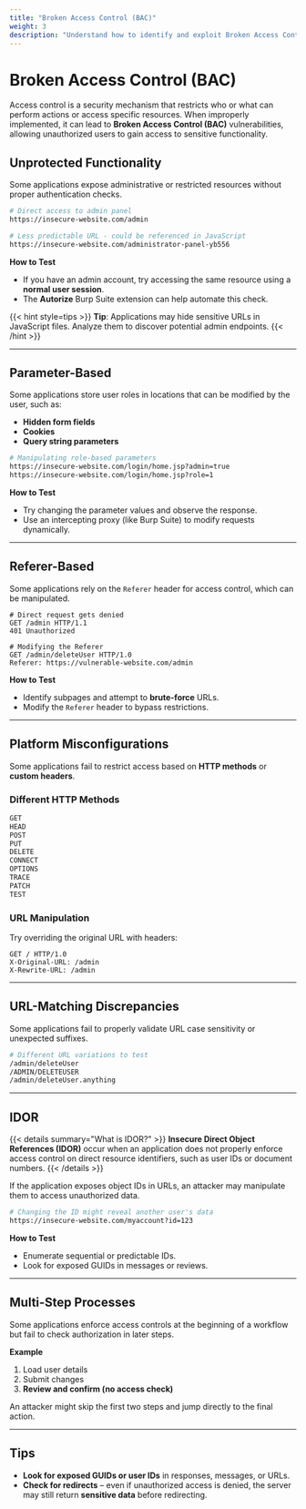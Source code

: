 ```yaml
---
title: "Broken Access Control (BAC)"
weight: 3
description: "Understand how to identify and exploit Broken Access Control flaws, including IDOR, parameter tampering, misconfigured headers, and unprotected admin functionality."
---
```


# Broken Access Control (BAC)

Access control is a security mechanism that restricts who or what can perform actions or access specific resources. When improperly implemented, it can lead to **Broken Access Control (BAC)** vulnerabilities, allowing unauthorized users to gain access to sensitive functionality.

## Unprotected Functionality

Some applications expose administrative or restricted resources without proper authentication checks.

```sh
# Direct access to admin panel
https://insecure-website.com/admin

# Less predictable URL - could be referenced in JavaScript
https://insecure-website.com/administrator-panel-yb556
```

**How to Test**
- If you have an admin account, try accessing the same resource using a **normal user session**.
- The **Autorize** Burp Suite extension can help automate this check.

{{< hint style=tips >}}
**Tip**: Applications may hide sensitive URLs in JavaScript files. Analyze them to discover potential admin endpoints.
{{< /hint >}}

---

## Parameter-Based

Some applications store user roles in locations that can be modified by the user, such as:

- **Hidden form fields**
- **Cookies**
- **Query string parameters**

```sh
# Manipulating role-based parameters
https://insecure-website.com/login/home.jsp?admin=true
https://insecure-website.com/login/home.jsp?role=1
```

**How to Test**
- Try changing the parameter values and observe the response.
- Use an intercepting proxy (like Burp Suite) to modify requests dynamically.


---

## Referer-Based

Some applications rely on the `Referer` header for access control, which can be manipulated.

```http
# Direct request gets denied
GET /admin HTTP/1.1
401 Unauthorized

# Modifying the Referer
GET /admin/deleteUser HTTP/1.0
Referer: https://vulnerable-website.com/admin
```

**How to Test**
- Identify subpages and attempt to **brute-force** URLs.
- Modify the `Referer` header to bypass restrictions.

---

## Platform Misconfigurations

Some applications fail to restrict access based on **HTTP methods** or **custom headers**.

### Different HTTP Methods

```sh
GET
HEAD
POST
PUT
DELETE
CONNECT
OPTIONS
TRACE
PATCH
TEST
```

### URL Manipulation

Try overriding the original URL with headers:

```http
GET / HTTP/1.0
X-Original-URL: /admin
X-Rewrite-URL: /admin
```

---

## URL-Matching Discrepancies

Some applications fail to properly validate URL case sensitivity or unexpected suffixes.

```sh
# Different URL variations to test
/admin/deleteUser
/ADMIN/DELETEUSER
/admin/deleteUser.anything
```

---

## IDOR

{{< details summary="What is IDOR?" >}}
**Insecure Direct Object References (IDOR)** occur when an application does not properly enforce access control on direct resource identifiers, such as user IDs or document numbers.
{{< /details >}}

If the application exposes object IDs in URLs, an attacker may manipulate them to access unauthorized data.

```sh
# Changing the ID might reveal another user's data
https://insecure-website.com/myaccount?id=123
```

**How to Test**
- Enumerate sequential or predictable IDs.
- Look for exposed GUIDs in messages or reviews.


---

## Multi-Step Processes

Some applications enforce access controls at the beginning of a workflow but fail to check authorization in later steps.

**Example**
1. Load user details
2. Submit changes
3. **Review and confirm (no access check)**

An attacker might skip the first two steps and jump directly to the final action.

---

## Tips

- **Look for exposed GUIDs or user IDs** in responses, messages, or URLs.
- **Check for redirects** – even if unauthorized access is denied, the server may still return **sensitive data** before redirecting.
